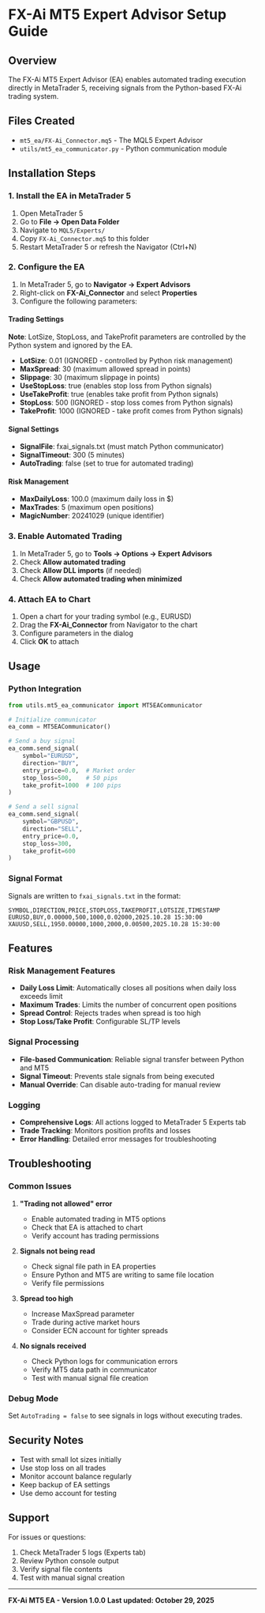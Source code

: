 # FX-Ai MT5 Expert Advisor Setup Guide

## Overview

The FX-Ai MT5 Expert Advisor (EA) enables automated trading execution directly in MetaTrader 5, receiving signals from the Python-based FX-Ai trading system.

## Files Created

- `mt5_ea/FX-Ai_Connector.mq5` - The MQL5 Expert Advisor
- `utils/mt5_ea_communicator.py` - Python communication module

## Installation Steps

### 1. Install the EA in MetaTrader 5

1. Open MetaTrader 5
2. Go to **File → Open Data Folder**
3. Navigate to `MQL5/Experts/`
4. Copy `FX-Ai_Connector.mq5` to this folder
5. Restart MetaTrader 5 or refresh the Navigator (Ctrl+N)

### 2. Configure the EA

1. In MetaTrader 5, go to **Navigator → Expert Advisors**
2. Right-click on **FX-Ai_Connector** and select **Properties**
3. Configure the following parameters:

#### Trading Settings

**Note**: LotSize, StopLoss, and TakeProfit parameters are controlled by the Python system and ignored by the EA.

- **LotSize**: 0.01 (IGNORED - controlled by Python risk management)
- **MaxSpread**: 30 (maximum allowed spread in points)
- **Slippage**: 30 (maximum slippage in points)
- **UseStopLoss**: true (enables stop loss from Python signals)
- **UseTakeProfit**: true (enables take profit from Python signals)
- **StopLoss**: 500 (IGNORED - stop loss comes from Python signals)
- **TakeProfit**: 1000 (IGNORED - take profit comes from Python signals)

#### Signal Settings

- **SignalFile**: fxai_signals.txt (must match Python communicator)
- **SignalTimeout**: 300 (5 minutes)
- **AutoTrading**: false (set to true for automated trading)

#### Risk Management

- **MaxDailyLoss**: 100.0 (maximum daily loss in $)
- **MaxTrades**: 5 (maximum open positions)
- **MagicNumber**: 20241029 (unique identifier)

### 3. Enable Automated Trading

1. In MetaTrader 5, go to **Tools → Options → Expert Advisors**
2. Check **Allow automated trading**
3. Check **Allow DLL imports** (if needed)
4. Check **Allow automated trading when minimized**

### 4. Attach EA to Chart

1. Open a chart for your trading symbol (e.g., EURUSD)
2. Drag the **FX-Ai_Connector** from Navigator to the chart
3. Configure parameters in the dialog
4. Click **OK** to attach

## Usage

### Python Integration

```python
from utils.mt5_ea_communicator import MT5EACommunicator

# Initialize communicator
ea_comm = MT5EACommunicator()

# Send a buy signal
ea_comm.send_signal(
    symbol="EURUSD",
    direction="BUY",
    entry_price=0.0,  # Market order
    stop_loss=500,    # 50 pips
    take_profit=1000  # 100 pips
)

# Send a sell signal
ea_comm.send_signal(
    symbol="GBPUSD",
    direction="SELL",
    entry_price=0.0,
    stop_loss=300,
    take_profit=600
)
```

### Signal Format

Signals are written to `fxai_signals.txt` in the format:

```text
SYMBOL,DIRECTION,PRICE,STOPLOSS,TAKEPROFIT,LOTSIZE,TIMESTAMP
EURUSD,BUY,0.00000,500,1000,0.02000,2025.10.28 15:30:00
XAUUSD,SELL,1950.00000,1000,2000,0.00500,2025.10.28 15:30:00
```

## Features

### Risk Management Features

- **Daily Loss Limit**: Automatically closes all positions when daily loss exceeds limit
- **Maximum Trades**: Limits the number of concurrent open positions
- **Spread Control**: Rejects trades when spread is too high
- **Stop Loss/Take Profit**: Configurable SL/TP levels

### Signal Processing

- **File-based Communication**: Reliable signal transfer between Python and MT5
- **Signal Timeout**: Prevents stale signals from being executed
- **Manual Override**: Can disable auto-trading for manual review

### Logging

- **Comprehensive Logs**: All actions logged to MetaTrader 5 Experts tab
- **Trade Tracking**: Monitors position profits and losses
- **Error Handling**: Detailed error messages for troubleshooting

## Troubleshooting

### Common Issues

1. **"Trading not allowed" error**
   - Enable automated trading in MT5 options
   - Check that EA is attached to chart
   - Verify account has trading permissions

2. **Signals not being read**
   - Check signal file path in EA properties
   - Ensure Python and MT5 are writing to same file location
   - Verify file permissions

3. **Spread too high**
   - Increase MaxSpread parameter
   - Trade during active market hours
   - Consider ECN account for tighter spreads

4. **No signals received**
   - Check Python logs for communication errors
   - Verify MT5 data path in communicator
   - Test with manual signal file creation

### Debug Mode

Set `AutoTrading = false` to see signals in logs without executing trades.

## Security Notes

- Test with small lot sizes initially
- Use stop loss on all trades
- Monitor account balance regularly
- Keep backup of EA settings
- Use demo account for testing

## Support

For issues or questions:

1. Check MetaTrader 5 logs (Experts tab)
2. Review Python console output
3. Verify signal file contents
4. Test with manual signal creation

---
**FX-Ai MT5 EA - Version 1.0.0**
**Last updated: October 29, 2025**
